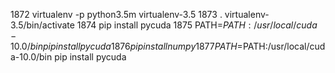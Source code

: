 1872  virtualenv -p python3.5m virtualenv-3.5
 1873  . virtualenv-3.5/bin/activate
 1874  pip install pycuda
 1875  PATH=$PATH:/usr/local/cuda-10.0/bin pip install pycuda
 1876  pip install numpy
 1877  PATH=$PATH:/usr/local/cuda-10.0/bin pip install pycuda

